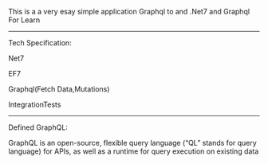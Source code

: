 
This is a a very esay simple application Graphql to and .Net7 and Graphql For Learn

----
Tech Specification:
 
Net7

EF7

Graphql(Fetch Data,Mutations)

IntegrationTests

---
Defined GraphQL:

   GraphQL is an open-source, flexible query language (“QL” stands for query language) for APIs, as well as a runtime for query execution on existing data

